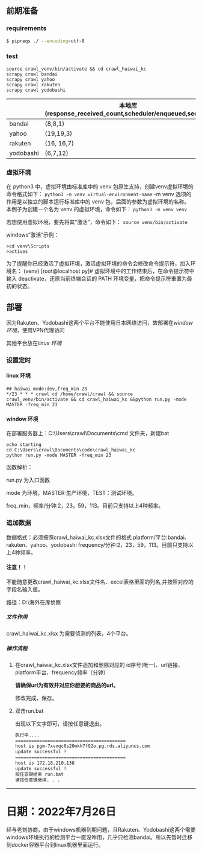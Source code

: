 ## 前期准备

### requirements

```sh
$ pipreqs ./ --encoding=utf-8
```


### test
```
source crawl_venv/bin/activate && cd crawl_haiwai_kc
scrapy crawl bandai
scrapy crawl yahoo
scrapy crawl rakuten
scrapy crawl yodobashi
```

|           | 本地库(response_received_count,scheduler/enqueued,second) | RDS库(url,second) |
| --------- | --------------------------------------------------------- | ----------------- |
| bandai    | (8,8,1)                                                   | (8,8,5) done      |
| yahoo     | (19,19,3)                                                 | done              |
| rakuten   | (16, 16,7)                                                | (16,16,76/17/3)   |
| yodobashi | (6,7,12)                                                  | done              |



### 虚拟环境

在 python3 中，虚拟环境由标准库中的 venv 包原生支持，创建venv虚拟环境的命令格式如下：
```python3 -m venv virtual-environment-name```
-m venv 选项的作用是以独立的脚本运行标准库中的 venv 包，后面的参数为虚拟环境的名称。
本例子为创建一个名为 venv 的虚拟环境，命令如下：
`python3 -m venv venv`

若想使用虚拟环境，要先将其“激活”，命令如下：
`source venv/bin/activate`

windows“激活”示例：
```
>cd venv\Scripts
>actives
```
为了提醒你已经激活了虚拟环境，激活虚拟环境的命令会修改命令提示符，加入环境名：
(venv) [root@localhost py]#
虚拟环境中的工作结束后，在命令提示符中输入 deactivate，还原当前终端会话的 PATH 环境变量，把命令提示符重置为最初的状态。 

## 部署

因为Rakuten、Yodobashi这两个平台不能使用日本网络访问，故部署在*window 环境*，使用VPN代理访问

其他平台放在*linux 环境*

### 设置定时

#### linux 环境

```
## haiwai mode:dev,freq_min 23
*/23 * * * crawl cd /home/crawl/crawl && source crawl_venv/bin/activate && cd crawl_haiwai_kc &&python run.py -mode MASTER -freq_min 23
```

#### window 环境

在部署服务器上：C:\Users\crawl\Documents\cmd 文件夹，新建bat

```
echo starting
cd C:\Users\crawl\Documents\code\crawl_haiwai_kc
python run.py -mode MASTER -freq_min 23	
```

函数解析：

run.py 为入口函数

mode 为环境，MASTER:生产环境，TEST：测试环境。

freq_min，频率/分钟:2，23，59，113。目前只支持以上4种频率。

### 追加数据

数据格式：必须按照crawl_haiwai_kc.xlsx文件的格式
platform/平台:bandai、rakuten、yahoo、yodobashi
frequency/分钟:2，23，59，113。目前只支持以上4种频率。

####  注意！！
不能随意更改crawl_haiwai_kc.xlsx文件名、excel表格里面的列名,并按照对应的字段名输入值。

路径：D:\海外在库侦察

##### 文件作用
crawl_haiwai_kc.xlsx 为需要侦测的列表，4个平台。

#####  操作流程
1. 在crawl_haiwai_kc.xlsx文件追加和删除对应的 id序号(唯一)、url链接、platform平台、frequency频率（分钟）

   **请确保url为有效并对应你想要的商品的url。**

   修改完成，保存。

2. 双击run.bat

   出现以下文字即可，请按任意键退出。

   ```sh
   执行中....
   =========================================
   host is pgm-7xvxqc0s20mkh7f92o.pg.rds.aliyuncs.com
   update successful !
   =========================================
   host is 172.18.210.138
   update successful !
   按任意键结束 run.bat
   请按任意键继续. . .
   ```

---
   
# 日期：2022年7月26日
经与老刘协商，由于windows机器到期问题，且Rakuten、Yodobashi这两个需要windows环境执行的检测平台一直没咋用，几乎只检测bandai。所以先暂时迁移到docker容器平台到linux机器里面运行。